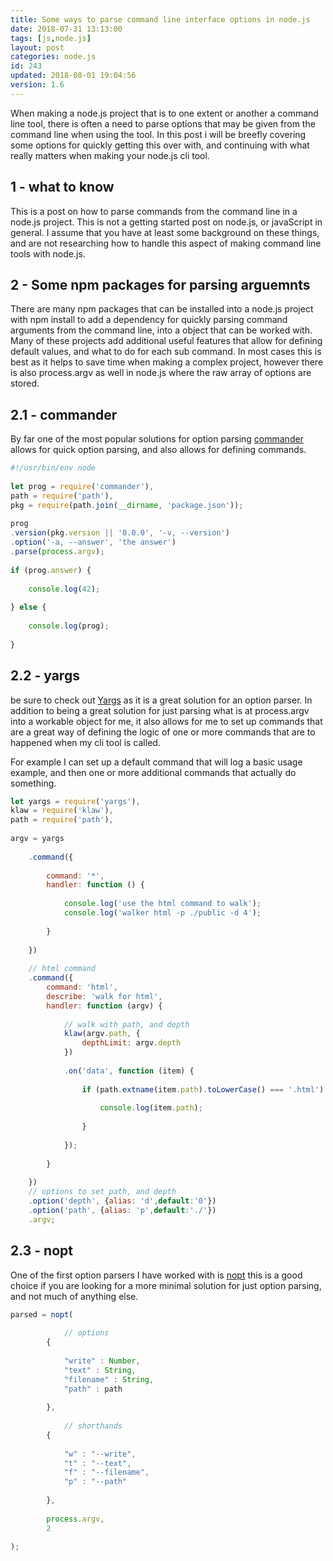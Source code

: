 ```yaml
---
title: Some ways to parse command line interface options in node.js
date: 2018-07-31 13:13:00
tags: [js,node.js]
layout: post
categories: node.js
id: 243
updated: 2018-08-01 19:04:56
version: 1.6
---
```


When making a node.js project that is to one extent or another a command line tool, there is often a need to parse options that may be given from the command line when using the tool. In this post i will be breefly covering some options for quickly getting this over with, and continuing with what really matters when making your node.js cli tool.

<!-- more -->

## 1 - what to know

This is a post on how to parse commands from the command line in a node.js project. This is not a getting started post on node.js, or javaScript in general. I assume that you have at least some background on these things, and are not researching how to handle this aspect of making command line tools with node.js.

## 2 - Some npm packages for parsing arguemnts

There are many npm packages that can be installed into a node.js project with npm install to add a dependency for quickly parsing command arguments from the command line, into a object that can be worked with. Many of these projects add additional useful features that allow for defining default values, and what to do for each sub command. In most cases this is best as it helps to save time when making a complex project, however there is also process.argv as well in node.js where the raw array of options are stored.

## 2.1 - commander

By far one of the most popular solutions for option parsing [commander](/2018/07/10/nodejs-commander/) allows for quick option parsing, and also allows for defining commands.

```js
#!/usr/bin/env node
 
let prog = require('commander'),
path = require('path'),
pkg = require(path.join(__dirname, 'package.json'));
 
prog
.version(pkg.version || '0.0.0', '-v, --version')
.option('-a, --answer', 'the answer')
.parse(process.argv);
 
if (prog.answer) {
 
    console.log(42);
 
} else {
 
    console.log(prog);
 
}
```


## 2.2 - yargs

be sure to check out [Yargs](/2018/07/24/nodejs-yargs/) as it is a great solution for an option parser. In addition to being a great solution for just parsing what is at process.argv into a workable object for me, it also allows for me to set up commands that are a great way of defining the logic of one or more commands that are to happened when my cli tool is called.

For example I can set up a default command that will log a basic usage example, and then one or more additional commands that actually do something.

```js
let yargs = require('yargs'),
klaw = require('klaw'),
path = require('path'),
 
argv = yargs
 
    .command({
 
        command: '*',
        handler: function () {
 
            console.log('use the html command to walk');
            console.log('walker html -p ./public -d 4');
 
        }
 
    })
 
    // html command
    .command({
        command: 'html',
        describe: 'walk for html',
        handler: function (argv) {
 
            // walk with path, and depth
            klaw(argv.path, {
                depthLimit: argv.depth
            })
 
            .on('data', function (item) {
 
                if (path.extname(item.path).toLowerCase() === '.html') {
 
                    console.log(item.path);
 
                }
 
            });
 
        }
 
    })
    // options to set path, and depth
    .option('depth', {alias: 'd',default:'0'})
    .option('path', {alias: 'p',default:'./'})
    .argv;
```

## 2.3 - nopt

One of the first option parsers I have worked with is [nopt](/2017/05/05/nodejs-nopt/) this is a good choice if you are looking for a more minimal solution for just option parsing, and not much of anything else.


```js
parsed = nopt(
 
            // options
        {
 
            "write" : Number,
            "text" : String,
            "filename" : String,
            "path" : path
 
        },
 
            // shorthands
        {
 
            "w" : "--write",
            "t" : "--text",
            "f" : "--filename",
            "p" : "--path"
 
        },
 
        process.argv,
        2
 
);
```